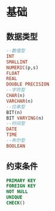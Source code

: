 # 基础

## 数据类型

```sql
--数值型
INT
SMALLINT
NUMERIC(p,s)
FLOAT
REAL
DOUBLE PRECISION
--字符型
CHAR(n)
VARCHAR(n)
--位串型
BIT(n)
BIT VARYING(n)
--时间型
DATE
TIME
--布尔型
BOOLEAN
```

## 约束条件

```sql
PRIMARY KEY
FOREIGN KEY
NOT NULL
UNIQUE
CHECK()

```

